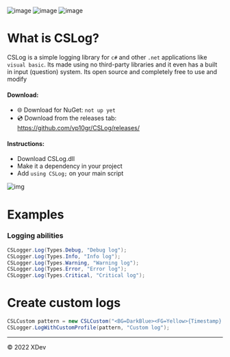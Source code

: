 ![image](https://img.shields.io/badge/Version-0.0.0-red)
![image](https://img.shields.io/badge/license-MIT-green)
![image](https://img.shields.io/badge/Lines_of_code-2.9k-black)


# What is CSLog?
CSLog is a simple logging library for `c#` and other `.net` applications like `visual basic`. Its made using no third-party libraries and it even has a built in input (question) system. Its open source and completely free to use and modify



#### Download:
- 🌐 Download for NuGet: `not up yet`
- 💿 Download from the releases tab: https://github.com/vp10gr/CSLog/releases/

#### Instructions:
- Download CSLog.dll
- Make it a dependency in your project
- Add ``using CSLog;`` on your main script

![img](https://cdn.discordapp.com/attachments/1042808931434639491/1088899007641829417/cslscreenshot.png)
 

# Examples

### Logging abilities 

```cs
CSLogger.Log(Types.Debug, "Debug log");
CSLogger.Log(Types.Info, "Info log");
CSLogger.Log(Types.Warning, "Warning log");
CSLogger.Log(Types.Error, "Error log");
CSLogger.Log(Types.Critical, "Critical log");
```
# Create custom logs
```cs
CSLCustom pattern = new CSLCustom("<BG=DarkBlue><FG=Yellow>{Timestamp} <FG=Red>[CUSTOM] <FG=Gray>: <FG=Green>{Message}");
CSLogger.LogWithCustomProfile(pattern, "Custom log");
```

---
© 2022 XDev
